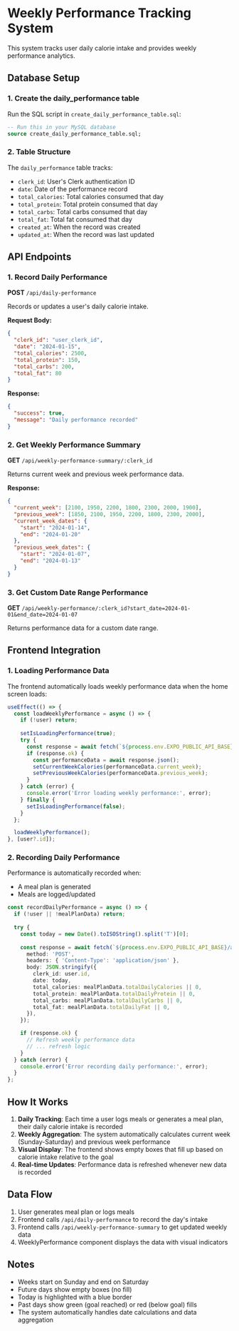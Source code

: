 # Weekly Performance Tracking System

This system tracks user daily calorie intake and provides weekly performance analytics.

## Database Setup

### 1. Create the daily_performance table

Run the SQL script in `create_daily_performance_table.sql`:

```sql
-- Run this in your MySQL database
source create_daily_performance_table.sql;
```
 
### 2. Table Structure

The `daily_performance` table tracks:
- `clerk_id`: User's Clerk authentication ID
- `date`: Date of the performance record
- `total_calories`: Total calories consumed that day
- `total_protein`: Total protein consumed that day
- `total_carbs`: Total carbs consumed that day
- `total_fat`: Total fat consumed that day
- `created_at`: When the record was created
- `updated_at`: When the record was last updated

## API Endpoints

### 1. Record Daily Performance
**POST** `/api/daily-performance`

Records or updates a user's daily calorie intake.

**Request Body:**
```json
{
  "clerk_id": "user_clerk_id",
  "date": "2024-01-15",
  "total_calories": 2500,
  "total_protein": 150,
  "total_carbs": 200,
  "total_fat": 80
}
```

**Response:**
```json
{
  "success": true,
  "message": "Daily performance recorded"
}
```

### 2. Get Weekly Performance Summary
**GET** `/api/weekly-performance-summary/:clerk_id`

Returns current week and previous week performance data.

**Response:**
```json
{
  "current_week": [2100, 1950, 2200, 1800, 2300, 2000, 1900],
  "previous_week": [1850, 2100, 1950, 2200, 1800, 2300, 2000],
  "current_week_dates": {
    "start": "2024-01-14",
    "end": "2024-01-20"
  },
  "previous_week_dates": {
    "start": "2024-01-07",
    "end": "2024-01-13"
  }
}
```

### 3. Get Custom Date Range Performance
**GET** `/api/weekly-performance/:clerk_id?start_date=2024-01-01&end_date=2024-01-07`

Returns performance data for a custom date range.

## Frontend Integration

### 1. Loading Performance Data

The frontend automatically loads weekly performance data when the home screen loads:

```typescript
useEffect(() => {
  const loadWeeklyPerformance = async () => {
    if (!user) return;
    
    setIsLoadingPerformance(true);
    try {
      const response = await fetch(`${process.env.EXPO_PUBLIC_API_BASE}/api/weekly-performance-summary/${user.id}`);
      if (response.ok) {
        const performanceData = await response.json();
        setCurrentWeekCalories(performanceData.current_week);
        setPreviousWeekCalories(performanceData.previous_week);
      }
    } catch (error) {
      console.error('Error loading weekly performance:', error);
    } finally {
      setIsLoadingPerformance(false);
    }
  };

  loadWeeklyPerformance();
}, [user?.id]);
```

### 2. Recording Daily Performance

Performance is automatically recorded when:
- A meal plan is generated
- Meals are logged/updated

```typescript
const recordDailyPerformance = async () => {
  if (!user || !mealPlanData) return;
  
  try {
    const today = new Date().toISOString().split('T')[0];
    
    const response = await fetch(`${process.env.EXPO_PUBLIC_API_BASE}/api/daily-performance`, {
      method: 'POST',
      headers: { 'Content-Type': 'application/json' },
      body: JSON.stringify({
        clerk_id: user.id,
        date: today,
        total_calories: mealPlanData.totalDailyCalories || 0,
        total_protein: mealPlanData.totalDailyProtein || 0,
        total_carbs: mealPlanData.totalDailyCarbs || 0,
        total_fat: mealPlanData.totalDailyFat || 0,
      }),
    });

    if (response.ok) {
      // Refresh weekly performance data
      // ... refresh logic
    }
  } catch (error) {
    console.error('Error recording daily performance:', error);
  }
};
```

## How It Works

1. **Daily Tracking**: Each time a user logs meals or generates a meal plan, their daily calorie intake is recorded
2. **Weekly Aggregation**: The system automatically calculates current week (Sunday-Saturday) and previous week performance
3. **Visual Display**: The frontend shows empty boxes that fill up based on calorie intake relative to the goal
4. **Real-time Updates**: Performance data is refreshed whenever new data is recorded

## Data Flow

1. User generates meal plan or logs meals
2. Frontend calls `/api/daily-performance` to record the day's intake
3. Frontend calls `/api/weekly-performance-summary` to get updated weekly data
4. WeeklyPerformance component displays the data with visual indicators

## Notes

- Weeks start on Sunday and end on Saturday
- Future days show empty boxes (no fill)
- Today is highlighted with a blue border
- Past days show green (goal reached) or red (below goal) fills
- The system automatically handles date calculations and data aggregation

